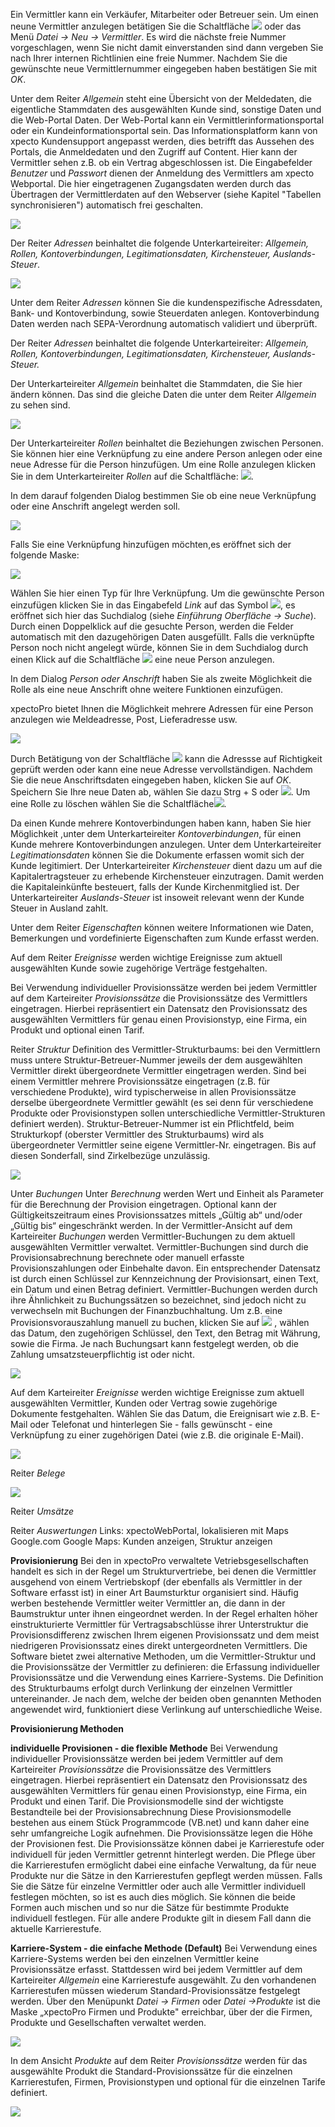 Ein Vermittler kann ein Verkäufer, Mitarbeiter oder Betreuer sein. Um einen neune Vermittler anzulegen betätigen Sie die Schaltfläche ![](http://xpecto.github.io/docs/img/img_1431437056167.png) oder das Menü *Datei → Neu → Vermittler*. Es wird die nächste freie Nummer vorgeschlagen, wenn Sie nicht damit einverstanden sind dann vergeben Sie nach Ihrer internen Richtlinien eine freie Nummer.  Nachdem Sie die gewünschte neue Vermittlernummer eingegeben haben bestätigen Sie mit *OK*. 

Unter dem Reiter *Allgemein* steht eine Übersicht von der Meldedaten, die eigentliche Stammdaten des ausgewählten Kunde sind, sonstige Daten und die Web-Portal Daten. 
Der Web-Portal kann ein Vermittlerinformationsportal oder ein Kundeinformationsportal sein.  Das Informationsplatform kann von xpecto Kundensupport angepasst werden, dies betrifft das Aussehen des Portals, die Anmeldedaten und den Zugriff auf Content. Hier kann der Vermittler sehen z.B. ob ein Vertrag abgeschlossen ist. 
Die Eingabefelder *Benutzer* und *Passwort* dienen der Anmeldung des Vermittlers am xpecto Webportal. Die hier eingetragenen Zugangsdaten werden durch das Übertragen der Vermittlerdaten auf den Webserver (siehe Kapitel "Tabellen synchronisieren") automatisch frei geschalten.

![](http://xpecto.github.io/docs/img/img_1438758846427.png)



Der Reiter *Adressen* beinhaltet die folgende Unterkarteireiter: *Allgemein, Rollen, Kontoverbindungen, Legitimationsdaten, Kirchensteuer, Auslands-Steuer*.


![](http://xpecto.github.io/docs/img/img_1438758786656.png)

Unter dem Reiter *Adressen* können Sie die kundenspezifische Adressdaten, Bank- und Kontoverbindung, sowie Steuerdaten anlegen.  Kontoverbindung Daten werden nach  SEPA-Verordnung automatisch validiert und überprüft.  

Der Reiter *Adressen* beinhaltet die folgende Unterkarteireiter: *Allgemein, Rollen, Kontoverbindungen, Legitimationsdaten, Kirchensteuer, Auslands-Steuer.*

Der Unterkarteireiter *Allgemein* beinhaltet die Stammdaten, die Sie hier ändern können. Das sind die gleiche Daten die unter dem Reiter *Allgemein* zu sehen sind.

![](http://xpecto.github.io/docs/img/img_1438074679880.png)

Der Unterkarteireiter *Rollen* beinhaltet die Beziehungen zwischen Personen. Sie können hier eine Verknüpfung zu eine andere Person anlegen oder eine neue Adresse für die Person hinzufügen. 
Um eine Rolle anzulegen klicken Sie in dem Unterkarteireiter *Rollen* auf die Schaltfläche:  ![](http://xpecto.github.io/docs/img/img046.png). 

In dem darauf folgenden Dialog bestimmen Sie ob eine neue Verknüpfung oder eine Anschrift angelegt werden soll.

![](http://xpecto.github.io/docs/img/img_1438074839670.png)

Falls Sie eine Verknüpfung hinzufügen möchten,es eröffnet sich der folgende Maske:

![](http://xpecto.github.io/docs/img/img_1438084400120.png)

Wählen Sie hier einen Typ für Ihre Verknüpfung. Um die gewünschte Person einzufügen klicken Sie in das Eingabefeld *Link* auf das Symbol ![](http://xpecto.github.io/docs/img/img_1438327135428.png), es eröffnet sich hier das Suchdialog (siehe *Einführung Oberfläche → Suche*). Durch einen Doppelklick auf die gesuchte Person, werden die Felder automatisch mit den dazugehörigen Daten ausgefüllt. Falls die verknüpfte Person noch nicht angelegt würde, können Sie in dem Suchdialog durch einen Klick auf die Schaltfläche ![](http://xpecto.github.io/docs/img/img_1438327864939.png) eine neue Person anzulegen.

In dem Dialog *Person oder Anschrift* haben Sie als zweite Möglichkeit die Rolle als  eine neue Anschrift ohne weitere Funktionen einzufügen. 

xpectoPro bietet Ihnen die Möglichkeit mehrere Adressen für eine Person anzulegen wie Meldeadresse, Post, Lieferadresse usw. 

![](http://xpecto.github.io/docs/img/img_1438074994809.png)


Durch Betätigung von der Schaltfläche ![](http://xpecto.github.io/docs/img/img_1418999829813.png) kann die Adressse auf Richtigkeit geprüft werden oder kann eine neue Adresse vervollständigen. 
Nachdem Sie die neue Anschriftsdaten eingegeben haben, klicken Sie auf *OK*. 
Speichern Sie Ihre neue Daten ab,  wählen Sie  dazu Strg + S oder  ![](http://xpecto.github.io/docs/img/img_1438089018212.png).
Um eine Rolle zu löschen wählen Sie die Schaltfläche![](http://xpecto.github.io/docs/img/img_1438330503651.png).

Da einen Kunde mehrere Kontoverbindungen haben kann, haben Sie hier Möglichkeit ,unter dem Unterkarteireiter *Kontoverbindungen*, für einen Kunde mehrere Kontoverbindungen anzulegen.
Unter dem Unterkarteireiter *Legitimationsdaten* können Sie die Dokumente erfassen womit sich der Kunde legitimiert.
Der Unterkarteireiter *Kirchensteuer* dient dazu um auf die Kapitalertragsteuer zu erhebende Kirchensteuer einzutragen.  Damit werden die  Kapitaleinkünfte besteuert, falls der Kunde Kirchenmitglied ist. 
Der Unterkarteireiter *Auslands-Steuer* ist insoweit relevant wenn der Kunde Steuer in Ausland zahlt.

Unter dem Reiter *Eigenschaften* können weitere Informationen wie Daten, Bemerkungen und vordefinierte Eigenschaften zum Kunde erfasst werden.

Auf dem Reiter *Ereignisse* werden wichtige Ereignisse zum aktuell ausgewählten Kunde sowie zugehörige Verträge festgehalten. 

Bei Verwendung individueller Provisionssätze werden bei jedem Vermittler auf dem Karteireiter *Provisionssätze* die Provisionssätze des Vermittlers eingetragen. Hierbei repräsentiert ein Datensatz den Provisionssatz des ausgewählten Vermittlers für genau einen Provisionstyp, eine Firma, ein Produkt und optional einen Tarif. 

Reiter *Struktur* 
Definition des Vermittler-Strukturbaums: bei den Vermittlern muss untere Struktur-Betreuer-Nummer jeweils der dem ausgewählten Vermittler direkt übergeordnete Vermittler eingetragen werden. Sind bei einem Vermittler mehrere Provisionssätze eingetragen (z.B. für verschiedene Produkte), wird typischerweise in allen Provisionssätze derselbe übergeordnete Vermittler gewählt (es sei denn für verschiedene Produkte  oder Provisionstypen sollen unterschiedliche Vermittler-Strukturen definiert werden). Struktur-Betreuer-Nummer ist ein Pflichtfeld, beim Strukturkopf (oberster Vermittler des Strukturbaums) wird als übergeordneter Vermittler seine eigene Vermittler-Nr. eingetragen. Bis auf diesen Sonderfall, sind Zirkelbezüge unzulässig. 

![](http://xpecto.github.io/docs/img/img_1438602553303.png)


Unter *Buchungen*
Unter *Berechnung* werden Wert und Einheit als Parameter für die Berechnung der Provision eingetragen. Optional kann der Gültigkeitszeitraum eines Provisionssatzes mittels „Gültig ab“ und/oder „Gültig bis“ eingeschränkt werden.
In der Vermittler-Ansicht auf dem Karteireiter *Buchungen* werden Vermittler-Buchungen zu dem aktuell ausgewählten Vermittler verwaltet.
Vermittler-Buchungen sind durch die Provisionsabrechnung berechnete oder manuell erfasste Provisionszahlungen oder Einbehalte davon. Ein entsprechender Datensatz ist durch einen Schlüssel zur Kennzeichnung der Provisionsart, einen Text, ein Datum und einen Betrag definiert. Vermittler-Buchungen werden durch ihre Ähnlichkeit zu Buchungssätzen so bezeichnet, sind jedoch nicht zu verwechseln mit Buchungen der Finanzbuchhaltung.
Um z.B. eine Provisionsvorauszahlung manuell zu buchen, klicken Sie auf ![](http://xpecto.github.io/docs/img/img046.png) , wählen das Datum, den zugehörigen Schlüssel, den Text, den Betrag mit Währung, sowie die Firma. Je nach Buchungsart kann festgelegt werden, ob die Zahlung umsatzsteuerpflichtig ist oder nicht.

![](http://xpecto.github.io/docs/img/img_1438593920330.png)

Auf dem Karteireiter *Ereignisse* werden wichtige Ereignisse zum aktuell ausgewählten Vermittler, Kunden oder Vertrag sowie zugehörige Dokumente festgehalten. Wählen Sie das Datum, die Ereignisart wie z.B. E-Mail oder Telefonat und hinterlegen Sie - falls gewünscht - eine Verknüpfung zu einer zugehörigen Datei (wie z.B. die originale E-Mail).

![](http://xpecto.github.io/docs/img/img_1438594393957.png)


Reiter *Belege*

![](http://xpecto.github.io/docs/img/img_1438594583641.png)

Reiter *Umsätze* 

Reiter *Auswertungen* 
Links: xpectoWebPortal, lokalisieren mit Maps Google.com
Google Maps: Kunden anzeigen, Struktur anzeigen

**Provisionierung** 
Bei den in xpectoPro verwaltete Vetriebsgesellschaften handelt es sich in der Regel um Strukturvertriebe, bei denen die Vermittler ausgehend von einem Vertriebskopf (der ebenfalls als Vermittler in der Software erfasst ist) in einer Art Baumsturktur organisiert sind. Häufig werben bestehende Vermittler weiter Vermittler an, die dann in der Baumstruktur unter ihnen eingeordnet werden. 
In der Regel erhalten höher einstrukturierte Vermittler für Vertragsabschlüsse ihrer Unterstruktur die Provisionsdifferenz zwischen Ihrem eigenen Provisionssatz und dem meist niedrigeren Provisionssatz eines direkt untergeordneten Vermittlers.
Die Software bietet zwei alternative Methoden, um die Vermittler-Struktur und die Provisionssätze der Vermittler zu definieren: die Erfassung individueller Provisionssätze und die Verwendung eines Karriere-Systems. Die Definition des Strukturbaums erfolgt durch Verlinkung der einzelnen Vermittler untereinander. Je nach dem, welche der beiden oben genannten Methoden angewendet wird, funktioniert diese Verlinkung auf unterschiedliche Weise.

**Provisionierung Methoden**

**individuelle Provisionen - die flexible Methode** Bei Verwendung individueller Provisionssätze werden bei jedem Vermittler auf dem Karteireiter *Provisionssätze* die Provisionssätze des Vermittlers eingetragen. Hierbei repräsentiert ein Datensatz den Provisionssatz des ausgewählten Vermittlers für genau einen Provisionstyp, eine Firma, ein Produkt und einen Tarif. Die Provisionsmodelle sind der wichtigste Bestandteile bei der Provisionsabrechnung Diese Provisionsmodelle bestehen aus einem Stück Programmcode (VB.net) und kann daher eine sehr umfangreiche Logik  aufnehmen. 
Die Provisionssätze legen die Höhe der Provisionen fest. Die Provisionssätze können dabei je Karrierestufe oder individuell für jeden Vermittler getrennt hinterlegt werden. Die Pflege über die Karrierestufen ermöglicht dabei eine einfache Verwaltung, da für neue Produkte nur die Sätze in den Karrierestufen gepflegt werden müssen. Falls Sie die Sätze für einzelne Vermittler oder auch alle Vermittler individuell festlegen möchten, so ist es auch dies möglich. Sie können die beide Formen auch mischen und so nur die Sätze für bestimmte Produkte individuell festlegen. Für alle andere Produkte gilt in diesem Fall dann die aktuelle Karrierestufe.
     
 **Karriere-System - die einfache Methode (Default)** Bei Verwendung eines Karriere-Systems werden bei den einzelnen Vermittler keine Provisionssätze erfasst. Stattdessen wird bei jedem Vermittler auf dem Karteireiter *Allgemein* eine Karrierestufe ausgewählt. Zu den vorhandenen Karrierestufen müssen wiederum Standard-Provisionssätze festgelegt werden. Über den Menüpunkt *Datei  → Firmen* oder *Datei →Produkte* ist die Maske „xpectoPro Firmen und Produkte" erreichbar, über der die Firmen, Produkte und Gesellschaften verwaltet werden.  
 
![](http://xpecto.github.io/docs/img/img_1438603327829.png)

In dem Ansicht *Produkte* auf dem Reiter *Provisionssätze* werden für das ausgewählte Produkt die Standard-Provisionssätze für die einzelnen Karrierestufen, Firmen, Provisionstypen und optional für die einzelnen Tarife definiert.

![](http://xpecto.github.io/docs/img/img_1438596753690.png)



